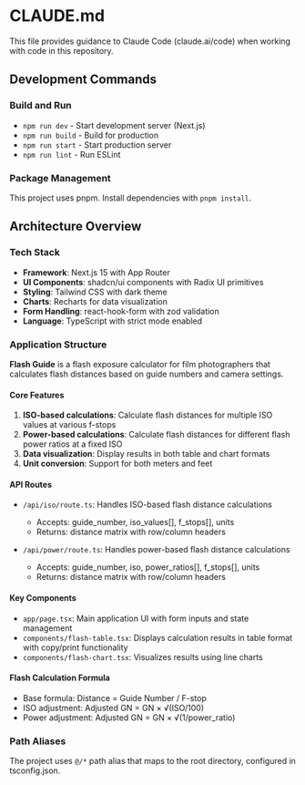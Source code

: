 # CLAUDE.md

This file provides guidance to Claude Code (claude.ai/code) when working with code in this repository.

## Development Commands

### Build and Run
- `npm run dev` - Start development server (Next.js)
- `npm run build` - Build for production
- `npm run start` - Start production server
- `npm run lint` - Run ESLint

### Package Management
This project uses pnpm. Install dependencies with `pnpm install`.

## Architecture Overview

### Tech Stack
- **Framework**: Next.js 15 with App Router
- **UI Components**: shadcn/ui components with Radix UI primitives
- **Styling**: Tailwind CSS with dark theme
- **Charts**: Recharts for data visualization
- **Form Handling**: react-hook-form with zod validation
- **Language**: TypeScript with strict mode enabled

### Application Structure

**Flash Guide** is a flash exposure calculator for film photographers that calculates flash distances based on guide numbers and camera settings.

#### Core Features
1. **ISO-based calculations**: Calculate flash distances for multiple ISO values at various f-stops
2. **Power-based calculations**: Calculate flash distances for different flash power ratios at a fixed ISO
3. **Data visualization**: Display results in both table and chart formats
4. **Unit conversion**: Support for both meters and feet

#### API Routes
- `/api/iso/route.ts`: Handles ISO-based flash distance calculations
  - Accepts: guide_number, iso_values[], f_stops[], units
  - Returns: distance matrix with row/column headers
  
- `/api/power/route.ts`: Handles power-based flash distance calculations  
  - Accepts: guide_number, iso, power_ratios[], f_stops[], units
  - Returns: distance matrix with row/column headers

#### Key Components
- `app/page.tsx`: Main application UI with form inputs and state management
- `components/flash-table.tsx`: Displays calculation results in table format with copy/print functionality
- `components/flash-chart.tsx`: Visualizes results using line charts

#### Flash Calculation Formula
- Base formula: Distance = Guide Number / F-stop
- ISO adjustment: Adjusted GN = GN × √(ISO/100)
- Power adjustment: Adjusted GN = GN × √(1/power_ratio)

### Path Aliases
The project uses `@/*` path alias that maps to the root directory, configured in tsconfig.json.